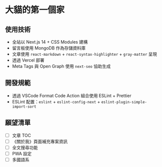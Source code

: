 # 大貓的第一個家

## 使用技術

- 全站以 Next.js 14 + CSS Modules 建構
- 留言板使用 MongoDB 作為存儲資料庫
- 文章使用 `react-markdown` + `react-syntax-highlighter` + `gray-matter` 呈現
- 透過 Vercel 部署
- Meta Tags 與 Open Graph 使用 `next-seo` 協助生成

## 開發規範

- 透過 VSCode Format Code Action 組合使用 ESLint + Prettier
- ESLint 配置：`eslint` + `eslint-config-next` + `eslint-plugin-simple-import-sort`

## 願望清單

- [ ] 文章 TOC
- [ ] 《關於我》頁面補充專案資訊
- [ ] 全文搜尋功能
- [ ] PWA 設定
- [ ] 多國語系
